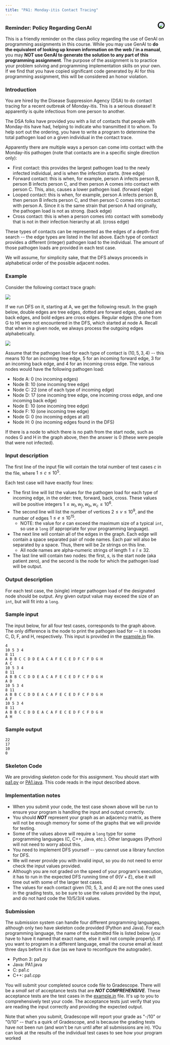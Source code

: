 ```yaml
---
title: "PA1: Monday-itis Contact Tracing"
---
```


<img src="https://www.lovethispic.com/uploaded_images/107975-Monday-Itis.jpg" style="float:right;max-width:40vw;border-radius:40px;margin-left:10px;border:3px solid black">

### Reminder: Policy Regarding GenAI

This is a friendly reminder on the class policy regarding the use of GenAI on programming assignments in this course. While you may use GenAI to **do the equivalent of looking up known information on the web / in a manual**, you may **NOT use GenAI to generate the solution to any part of this programming assignment**. The purpose of the assignment is to practice your problem solving and programming implementation skills on your own. If we find that you have copied significant code generated by AI for this programming assignment, this will be considered an honor violation.


### Introduction

You are hired by the Disease Suppression Agency (DSA) to do contact tracing for a recent outbreak of Monday-itis.  This is a serious disease!  It apparently is quite infectious from one person to another.

The DSA folks have provided you with a list of contacts that people with Monday-itis have had, helping to indicate who transmitted it to whom. To help sort out the ordering, you have to write a program to determine the total pathogen load on a given individual in the contact trace.

Apparently there are multiple ways a person can come into contact with the Monday-itis pathogen (note that contacts are in a specific single direction only):

- First contact: this provides the largest pathogen load to the newly infected individual, and is when the infection starts. (tree edge)
- Forward contact: this is when, for example, person A infects person B, person B infects person C, and then person A comes into contact with person C.  This, also, causes a lower pathogen load. (forward edge)
- Looped contact: this is when, for example, person A infects person B, then person B infects person C, and then person C comes into contact with person A.  Since it is the same strain that person A had originally, the pathogen load is not as strong.  (back edge)
- Cross contact: this is when a person comes into contact with somebody that is not in their infection hierarchy at all.  (cross edge)

These types of contacts can be represented as the edges of a depth-first search -- the edge types are listed in the list above.  Each type of contact provides a different (integer) pathogen load to the individual.  The amount of those pathogen loads are provided in each test case.

We will assume, for simplicity sake, that the DFS always proceeds in alphabetical order of the possible adjacent nodes.

### Example

Consider the following contact trace graph:

![](pa1.dot.svg)

If we run DFS on it, starting at A, we get the following result.  In the graph below, double edges are tree edges, dotted are forward edges, dashed are back edges, and bold edges are cross edges.  Regular edges (the one from G to H) were not encountered in the DFS, which started at node A.  Recall that when in a given node, we always process the outgoing edges alphabetically.

![](pa1.dot.2.svg)


Assume that the pathogen load for each type of contact is $(10,5,3,4)$ -- this means 10 for an incoming tree edge, 5 for an incoming forward edge, 3 for an incoming back edge, and 4 for an incoming cross edge.  The various nodes would have the following pathogen load:

- Node A: 0 (no incoming edges)
- Node B: 10 (one incoming tree edge)
- Node C: 22 (one of each type of incoming edge)
- Node D: 17 (one incoming tree edge, one incoming cross edge, and one incoming back edge)
- Node E: 10 (one incoming tree edge)
- Node F: 10 (one incoming tree edge)
- Node G: 0 (no incoming edges at all)
- Node H: 0 (no incoming edges found in the DFS)

If there is a node to which there is no path from the start node, such as nodes G and H in the graph above, then the answer is 0 (these were people that were not infected).

### Input description

The first line of the input file will contain the total number of test cases $c$ in the file, where $1 \le c \le 10^5$.

Each test case will have exactly four lines:

- The first line will list the values for the pathogen load for each type of incoming edge, in the order: tree, forward, back, cross.  These values will be positive integers $1 \le w_t,w_f,w_b,w_c \le 10^6$.
- The second line will list the number of vertices $2 \le v \le 10^9$, and the number of edges $1 \le e \le 10^{15}$.  
	- NOTE: the value for $e$ can exceed the maximum size of a typical `int`, so use a `long` (if appropriate for your programming language).
- The next line will contain all of the edges in the graph.  Each edge will contain a space separated pair of node names.  Each pair will also be separated by a space.  Thus, there will be $2e$ strings on this line.
	- All node names are alpha-numeric strings of length $1 \le l \le 32$.
- The last line will contain two nodes: the first, $s$, is the start node (aka patient zero), and the second is the node for which the pathogen load will be output.

### Output description

For each test case, the (single) integer pathogen load of the designated node should be output.  Any given output value may exceed the size of an `int`, but will fit into a `long`.

### Sample input

The input below, for all four test cases, corresponds to the graph above.  The only difference is the node to print the pathogen load for -- it is nodes C, D, F, and H, respectively.  This input is provided in the [example.in](example.in) file.

```
4
10 5 3 4
8 11
A B B C C D D E A C A F E C E D F C F D G H
A C
10 5 3 4
8 11
A B B C C D D E A C A F E C E D F C F D G H
A D
10 5 3 4
8 11
A B B C C D D E A C A F E C E D F C F D G H
A F
10 5 3 4
8 11
A B B C C D D E A C A F E C E D F C F D G H
A H
```

### Sample output

```
22
17
10
0
```

### Skeleton Code

We are providing skeleton code for this assignment.  You should start with [pa1.py](pa1.py.html) or [PA1.java](PA1.java.html).  This code reads in the input described above.

### Implementation notes

- When you submit your code, the test case shown above will be run to ensure your program is handling the input and output correctly.
- You should ***NOT*** represent your graph as an adjacency matrix, as there will not be enough memory for some of the graphs that we will provide for testing.
- Some of the values above will require a `long` type for some programming languages (C, C++, Java, etc.).  Other languages (Python) will not need to worry about this.
- You need to implement DFS yourself -- you cannot use a library function for DFS.
- We will never provide you with invalid input, so you do not need to error check the input values provided.
- Although you are not graded on the speed of your program's execution, it has to run in the expected DFS running time of $\Theta(V+E)$, else it will time out with some of the larger test cases.
- The values for each contact given (10, 5, 3, and 4) are not the ones used in the grading tests, so be sure to use the values provided by the input, and do not hard code the 10/5/3/4 values.

### Submission

The submission system can handle four different programming languages, although only two have skeleton code provided (Python and Java).  For each programming language, the name of the submitted file is listed below (you have to have it named that exact name, else it will not compile properly).  If you want to program in a different language, email the course email at least three days before it is due (as we have to reconfigure the autograder).

- Python 3: pa1.py
- Java: PA1.java
- C: pa1.c
- C++: pa1.cpp

You will submit your completed source code file to Gradescope.  There will be a *small set* of acceptance tests that are ***NOT COMPREHENSIVE***.  These acceptance tests are the test cases in the [example.in](example.in) file.  It's up to you to comprehensively test your code.  The acceptance tests just verify that you are reading the input correctly and providing the expected output.

Note that when you submit, Gradescope will report your grade as "-/10" or "0/10" -- that's a quirk of Gradescope, and is because the grading tests have not been run (and won't be run until after all submissions are in).  YOu can look at the results of the individual test cases to see how your program worked
